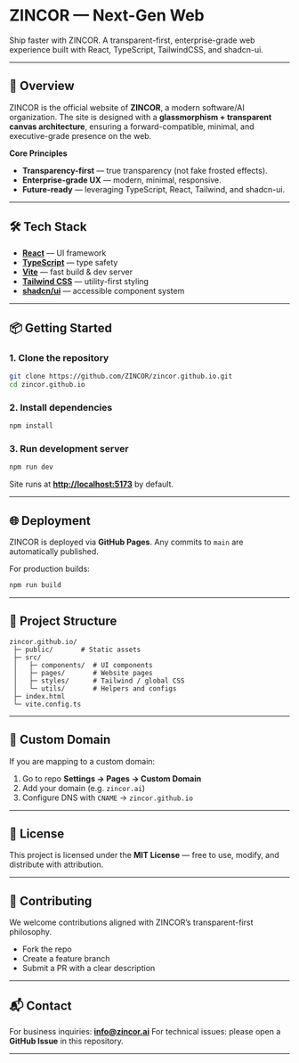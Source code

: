 

# ZINCOR —  Next-Gen Web

Ship faster with ZINCOR.
A transparent-first, enterprise-grade web experience built with React, TypeScript, TailwindCSS, and shadcn-ui.

---

## 🚀 Overview

ZINCOR is the official website of **ZINCOR**, a modern software/AI organization.
The site is designed with a **glassmorphism + transparent canvas architecture**, ensuring a forward-compatible, minimal, and executive-grade presence on the web.

**Core Principles**

* **Transparency-first** — true transparency (not fake frosted effects).
* **Enterprise-grade UX** — modern, minimal, responsive.
* **Future-ready** — leveraging TypeScript, React, Tailwind, and shadcn-ui.

---

## 🛠 Tech Stack

* **[React](https://react.dev/)** — UI framework
* **[TypeScript](https://www.typescriptlang.org/)** — type safety
* **[Vite](https://vitejs.dev/)** — fast build & dev server
* **[Tailwind CSS](https://tailwindcss.com/)** — utility-first styling
* **[shadcn/ui](https://ui.shadcn.com/)** — accessible component system

---

## 📦 Getting Started

### 1. Clone the repository

```bash
git clone https://github.com/ZINCOR/zincor.github.io.git
cd zincor.github.io
```

### 2. Install dependencies

```bash
npm install
```

### 3. Run development server

```bash
npm run dev
```

Site runs at **[http://localhost:5173](http://localhost:5173)** by default.

---

## 🌐 Deployment

ZINCOR is deployed via **GitHub Pages**. Any commits to `main` are automatically published.

For production builds:

```bash
npm run build
```

---

## 🧩 Project Structure

```
zincor.github.io/
 ├─ public/       # Static assets
 ├─ src/
 │   ├─ components/  # UI components
 │   ├─ pages/       # Website pages
 │   ├─ styles/      # Tailwind / global CSS
 │   └─ utils/       # Helpers and configs
 ├─ index.html
 └─ vite.config.ts
```

---

## 🔗 Custom Domain

If you are mapping to a custom domain:

1. Go to repo **Settings → Pages → Custom Domain**
2. Add your domain (e.g. `zincor.ai`)
3. Configure DNS with `CNAME` → `zincor.github.io`

---

## 📄 License

This project is licensed under the **MIT License** — free to use, modify, and distribute with attribution.

---

## 🤝 Contributing

We welcome contributions aligned with ZINCOR’s transparent-first philosophy.

* Fork the repo
* Create a feature branch
* Submit a PR with a clear description

---

## 📬 Contact

For business inquiries: **[info@zincor.ai](mailto:info@zincor.ai)**
For technical issues: please open a **GitHub Issue** in this repository.

---
